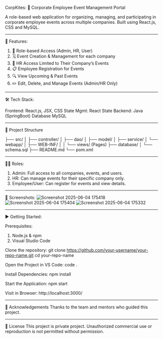 CorpKites: 🏢 Corporate Employee Event Management Portal

A role-based web application for organizing, managing, and participating in corporate employee events across multiple companies. Built using React.js, CSS and MySQL.

----

🚀 Features: 

1. 👤 Role-based Access (Admin, HR, User)
2. 🗓️ Event Creation & Management for each company
3. 🏢 HR Access Limited to Their Company’s Events
4. 📋 Employee Registration for Events
5. 🔍 View Upcoming & Past Events
6. ✏️ Edit, Delete, and Manage Events (Admin/HR Only)

----

🛠️ Tech Stack:

Frontend:	React.js, JSX, CSS
State Mgmt: React State
Backend:	Java (SpringBoot)
Database	MySQL

---

📁 Project Structure

├── src/
│   ├── controller/
│   ├── dao/
│   ├── model/
│   ├── service/
│   └── webapp/
│       ├── WEB-INF/
│       │   └── views/ (Pages)
├── database/
│   └── schema.sql
├── README.md
└── pom.xml

---

🧑‍💼 Roles:

1. Admin: Full access to all companies, events, and users.
2. HR: Can manage events for their specific company only.
3. Employee/User: Can register for events and view details.

-----

📸 Screenshots:
![Screenshot 2025-06-04 175418](https://github.com/user-attachments/assets/26d7c854-5dea-4343-a6a3-6b7191d439ab)
![Screenshot 2025-06-04 175404](https://github.com/user-attachments/assets/ec3946e6-1bf3-42c8-8eec-f3b2c2dd72ea)
![Screenshot 2025-06-04 175332](https://github.com/user-attachments/assets/cb1fc56d-28a2-4c09-a8ae-7462738a83d0)

---

▶️ Getting Started:

Prerequisites: 

1. Node.js & npm
2. Visual Studio Code
   
Clone the repository:
git clone https://github.com/your-username/your-repo-name.git
cd your-repo-name

Open the Project in VS Code: code .

Install Dependencies: npm install

Start the Application: npm start

Visit in Browser: http://localhost:3000/

----


🙌 Acknowledgements
Thanks to the team and mentors who guided this project.

----

📃 License
This project is private project. Unauthorized commercial use or reproduction is not permitted without permission.
